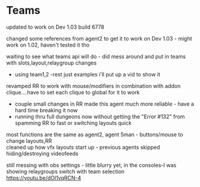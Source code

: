 # Teams
updated to work on Dev 1.03 build 6778

changed some references from agent2 to get it to work on Dev 1.03 - might work on 1.02, haven't tested it tho

waiting to see what teams api will do - did mess around and put in teams with slots,layout,relaygroup changes     
* using team1,2 -rest just examples i'll put up a vid to show it    
    
revamped RR to work with mouse/modifiers in combination with addon clique....have to set each clique to global for it to work   
* couple small changes in RR made this agent much more reliable - have a hard time breaking it now     
* running thru full dungeons now without getting the "Error #132" from spamming RR to fast or switching layouts quick
     
most functions are the same as agent2, agent 5man - buttons/mouse to change layouts,RR    
cleaned up how vfx layouts start up - previous agents skipped hiding/destroying videofeeds

still messing with obs settings - little blurry yet, in the consoles-I was showing relaygroups switch with team selection
https://youtu.be/dOl1vqRCN-4
